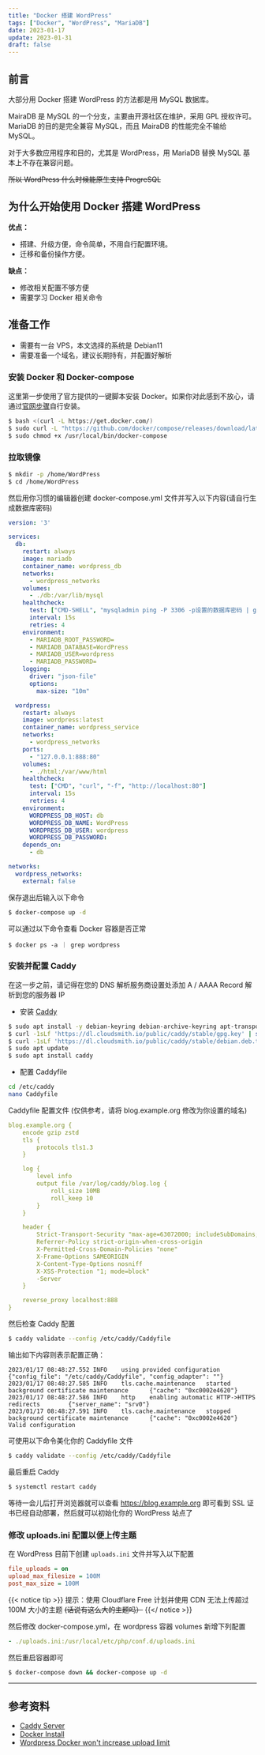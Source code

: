 ```yaml
---
title: "Docker 搭建 WordPress"
tags: ["Docker", "WordPress", "MariaDB"]
date: 2023-01-17
update: 2023-01-31
draft: false
---
```


## 前言

大部分用 Docker 搭建 WordPress 的方法都是用 MySQL 数据库。

MairaDB 是 MySQL 的一个分支，主要由开源社区在维护，采用 GPL 授权许可。 MariaDB 的目的是完全兼容 MySQL，而且 MairaDB 的性能完全不输给 MySQL。

对于大多数应用程序和目的，尤其是 WordPress，用 MariaDB 替换 MySQL 基本上不存在兼容问题。

~~所以 WordPress 什么时候能原生支持 ProgreSQL~~

## 为什么开始使用 Docker 搭建 WordPress

**优点：**
- 搭建、升级方便，命令简单，不用自行配置环境。
- 迁移和备份操作方便。

**缺点：**
- 修改相关配置不够方便
- 需要学习 Docker 相关命令

## 准备工作

- 需要有一台 VPS，本文选择的系统是 Debian11
- 需要准备一个域名，建议长期持有，并配置好解析

### 安装 Docker 和 Docker-compose

这里第一步使用了官方提供的一键脚本安装 Docker。如果你对此感到不放心，请通过[官网步骤](https://docs.docker.com/engine/install/debian/)自行安装。

```bash
$ bash <(curl -L https://get.docker.com/)
$ sudo curl -L "https://github.com/docker/compose/releases/download/latest/docker-compose-$(uname -s)-$(uname -m)" -o /usr/local/bin/docker-compose
$ sudo chmod +x /usr/local/bin/docker-compose
```
### 拉取镜像

```bash
$ mkdir -p /home/WordPress
$ cd /home/WordPress
```

然后用你习惯的编辑器创建 docker-compose.yml 文件并写入以下内容(请自行生成数据库密码)

```yml
version: '3'

services:
  db:
    restart: always
    image: mariadb
    container_name: wordpress_db
    networks:
      - wordpress_networks
    volumes:
      - ./db:/var/lib/mysql
    healthcheck:
      test: ["CMD-SHELL", "mysqladmin ping -P 3306 -p设置的数据库密码 | grep 'mysqld is alive' || exit 1"]
      interval: 15s
      retries: 4
    environment:
      - MARIADB_ROOT_PASSWORD=
      - MARIADB_DATABASE=WordPress
      - MARIADB_USER=wordpress
      - MARIADB_PASSWORD=
    logging:
      driver: "json-file"
      options:
        max-size: "10m"

  wordpress:
    restart: always
    image: wordpress:latest
    container_name: wordpress_service
    networks:
      - wordpress_networks
    ports:
      - "127.0.0.1:888:80"
    volumes:
      - ./html:/var/www/html
    healthcheck:
      test: ["CMD", "curl", "-f", "http://localhost:80"]
      interval: 15s
      retries: 4
    environment:
      WORDPRESS_DB_HOST: db
      WORDPRESS_DB_NAME: WordPress
      WORDPRESS_DB_USER: wordpress
      WORDPRESS_DB_PASSWORD: 
    depends_on:
      - db

networks:
  wordpress_networks:
    external: false
```

保存退出后输入以下命令

```bash
$ docker-compose up -d
```

可以通过以下命令查看 Docker 容器是否正常

```shell
$ docker ps -a ｜ grep wordpress
```

### 安装并配置 Caddy

在这一步之前，请记得在您的 DNS 解析服务商设置处添加 A / AAAA Record 解析到您的服务器 IP

* 安装 [Caddy](https://caddyserver.com/docs/install)

```bash
$ sudo apt install -y debian-keyring debian-archive-keyring apt-transport-https
$ curl -1sLf 'https://dl.cloudsmith.io/public/caddy/stable/gpg.key' | sudo gpg --dearmor -o /usr/share/keyrings/caddy-stable-archive-keyring.gpg
$ curl -1sLf 'https://dl.cloudsmith.io/public/caddy/stable/debian.deb.txt' | sudo tee /etc/apt/sources.list.d/caddy-stable.list
$ sudo apt update
$ sudo apt install caddy
```

* 配置 Caddyfile

```bash
cd /etc/caddy
nano Caddyfile
```

Caddyfile 配置文件 (仅供参考，请将 blog.example.org 修改为你设置的域名)

```yml
blog.example.org {
	encode gzip zstd
	tls {
		protocols tls1.3
	}

	log {
		level info
		output file /var/log/caddy/blog.log {
			roll_size 10MB
			roll_keep 10
		}
	}

	header {
		Strict-Transport-Security "max-age=63072000; includeSubDomains; preload"
		Referrer-Policy strict-origin-when-cross-origin
		X-Permitted-Cross-Domain-Policies "none"
		X-Frame-Options SAMEORIGIN
		X-Content-Type-Options nosniff
		X-XSS-Protection "1; mode=block"
		-Server
	}

	reverse_proxy localhost:888
}
```

然后检查 Caddy 配置

```bash
$ caddy validate --config /etc/caddy/Caddyfile
```

输出如下内容则表示配置正确：

```log
2023/01/17 08:48:27.552 INFO    using provided configuration    {"config_file": "/etc/caddy/Caddyfile", "config_adapter": ""}
2023/01/17 08:48:27.585 INFO    tls.cache.maintenance   started background certificate maintenance      {"cache": "0xc0002e4620"}
2023/01/17 08:48:27.586 INFO    http    enabling automatic HTTP->HTTPS redirects        {"server_name": "srv0"}
2023/01/17 08:48:27.591 INFO    tls.cache.maintenance   stopped background certificate maintenance      {"cache": "0xc0002e4620"}
Valid configuration
```

可使用以下命令美化你的 Caddyfile 文件

```bash
$ caddy validate --config /etc/caddy/Caddyfile
```

最后重启 Caddy

```bash
$ systemctl restart caddy
```

等待一会儿后打开浏览器就可以查看 https://blog.example.org 即可看到 SSL 证书已经自动部署，然后就可以初始化你的 WordPress 站点了

### 修改 uploads.ini 配置以便上传主题

在 WordPress 目前下创建 `uploads.ini` 文件并写入以下配置

```ini
file_uploads = on
upload_max_filesize = 100M
post_max_size = 100M
```

{{< notice tip >}} 提示：使用 Cloudflare Free 计划并使用 CDN 无法上传超过 100M 大小的主题 ~~(话说有这么大的主题吗）~~ {{</ notice >}}

然后修改 docker-compose.yml，在 wordpress 容器 volumes 新增下列配置

```yml
- ./uploads.ini:/usr/local/etc/php/conf.d/uploads.ini
```

然后重启容器即可

```bash
$ docker-compose down && docker-compose up -d
```

- - -
## 参考资料

- [Caddy Server](https://caddyserver.com/docs/)
- [Docker Install](https://docs.docker.com/engine/install/debian/)
- [Wordpress Docker won't increase upload limit](https://stackoverflow.com/questions/42983276/wordpress-docker-wont-increase-upload-limit)